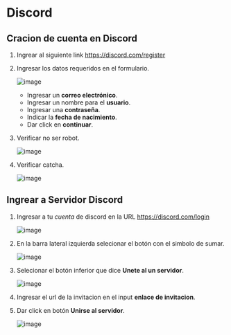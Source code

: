 # Discord

## Cracion de cuenta en Discord
1. Ingrear al siguiente link https://discord.com/register
1. Ingresar los datos requeridos en el formulario.

   ![image](https://user-images.githubusercontent.com/132395666/235982864-d4729cb0-da24-42e2-a320-26d56da3b1ff.png)

   - Ingresar un **correo electrónico**.
   - Ingresar un nombre para el **usuario**.
   - Ingresar una **contraseña**.
   - Indicar la **fecha de nacimiento**.
   - Dar click en **continuar**.
   
1. Verificar no ser robot.

   ![image](https://user-images.githubusercontent.com/132395666/235984027-025892ea-03a9-41cd-a861-b810edd4d194.png)
  
1. Verificar catcha.
   
   ![image](https://user-images.githubusercontent.com/132395666/235984218-8fab82c7-8e4b-4e46-8828-dbd120dc4114.png)


    
## Ingrear a Servidor Discord

1. Ingresar a tu *cuenta* de discord en la URL https://discord.com/login

   ![image](https://user-images.githubusercontent.com/132395666/235974755-287fd35a-8607-4279-b347-b9c4d7b1ab39.png)

1. En la barra lateral izquierda selecionar el botón con el simbolo de sumar.
  
   ![image](https://user-images.githubusercontent.com/132395666/235975080-9a15219c-b6ba-44d9-9f87-242b25b0f07c.png)

1. Selecionar el botón inferior que dice **Unete al un servidor**.
  
   ![image](https://user-images.githubusercontent.com/132395666/235975202-b4b64090-7fda-4ae5-a82f-af853a11b98c.png)

1. Ingresar el url de la invitacion en el input **enlace de invitacion**.
1. Dar click en botón **Unirse al servidor**.

   ![image](https://user-images.githubusercontent.com/132395666/235975304-973f89ab-fc4d-4032-8d05-f3f669680c67.png)

